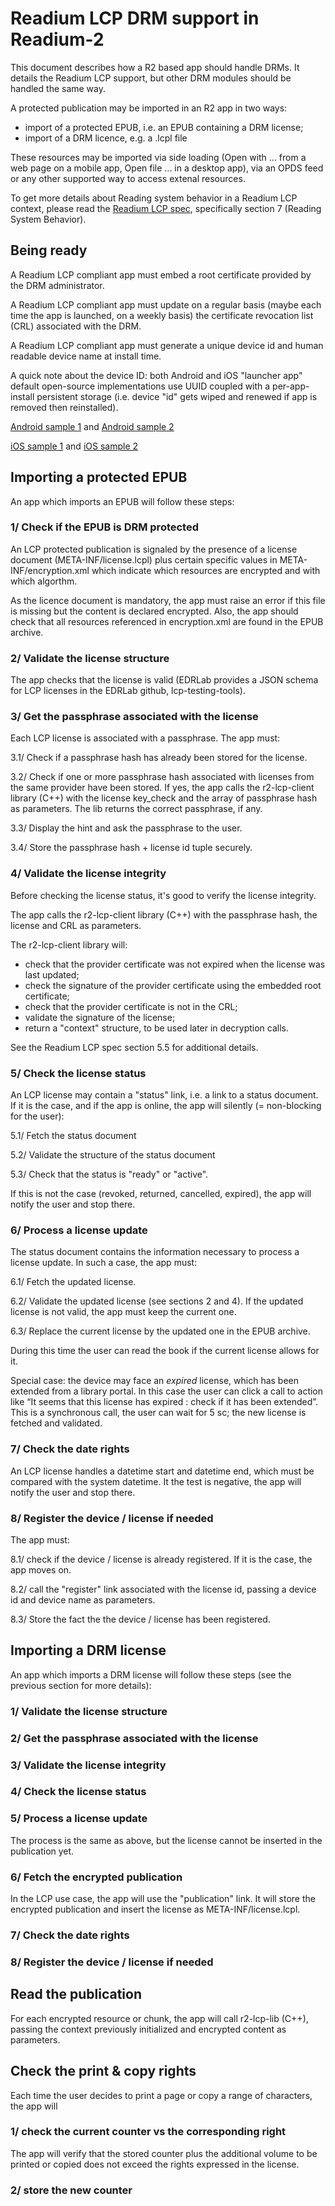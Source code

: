 # Readium LCP DRM support in Readium-2

This document describes how a R2 based app should handle DRMs. It details the Readium LCP support, but other DRM modules should be handled the same way.

A protected publication may be imported in an R2 app in two ways: 
- import of a protected EPUB, i.e. an EPUB containing a DRM license;
- import of a DRM licence, e.g. a .lcpl file

These resources may be imported via side loading (Open with ... from  a web page on a mobile app, Open file ... in a desktop app), via an OPDS feed or any other supported way to access extenal resources.

To get more details about Reading system behavior in a Readium LCP context,  please read the [Readium LCP spec](https://readium.github.io/readium-lcp-specification/), specifically section 7 (Reading System Behavior). 

## Being ready
A Readium LCP compliant app must embed a root certificate provided by the DRM administrator.  

A Readium LCP compliant app must update on a regular basis (maybe each time the app is launched, on a weekly basis) the certificate revocation list (CRL) associated with the DRM.

A Readium LCP compliant app must generate a unique device id and human readable device name at install time. 

A quick note about the device ID: both Android and iOS "launcher app" default open-source implementations use UUID coupled with a per-app-install persistent storage (i.e. device "id" gets wiped and renewed if app is removed then reinstalled).

[Android sample 1](https://github.com/readium/readium-lcp-client/blob/cd65c5e5615828c41aded659a9d518059149c1f9/platform/android/lib/src/clientlib/java/org/readium/sdk/lcp/StatusDocumentProcessing.java#L62-L70) and [Android sample 2](https://github.com/readium/SDKLauncher-Android/blob/bbe16a5a8655d8e7260a2bc4a0e011a8419bf782/SDKLauncher-Android/app/src/main/java/org/readium/sdk/android/launcher/ContainerList.java#L448-L515)


[iOS sample 1](https://github.com/readium/readium-lcp-client/blob/cd65c5e5615828c41aded659a9d518059149c1f9/platform/apple/src/LCPStatusDocumentProcessing.h#L29-L36) and [iOS sample 2](https://github.com/readium/SDKLauncher-iOS/blob/96f23bdc4cd9d5c0507c7aa3a6828d7c4fbc0e75/Classes/LCPStatusDocumentProcessing_DeviceIdManager.mm#L35-L118)


## Importing a protected EPUB
An app which imports an EPUB will follow these steps:

### 1/ Check if the EPUB is DRM protected

An LCP protected publication is signaled by the presence of a license document (META-INF/license.lcpl) plus certain specific values in META-INF/encryption.xml which indicate which resources are encrypted and with which algorthm. 

As the licence document is mandatory, the app must raise an error if this file is missing but the content is declared encrypted. Also, the app should check that all resources referenced in encryption.xml are found in the EPUB archive.

### 2/ Validate the license structure

The app checks that the license is valid (EDRLab provides a JSON schema for LCP licenses in the EDRLab github, lcp-testing-tools). 

### 3/ Get the passphrase associated with the license

Each LCP license is associated with a passphrase. The app must:

3.1/ Check if a passphrase hash has already been stored for the license. 

3.2/ Check if one or more passphrase hash associated with licenses from the same provider have been stored. If yes, the app calls the r2-lcp-client library (C++) with the license key_check and the array of passphrase hash as parameters. The lib returns the correct passphrase, if any.

3.3/ Display the hint and ask the passphrase to the user.

3.4/ Store the passphrase hash + license id tuple securely.

### 4/ Validate the license integrity

Before checking the license status, it's good to verify the license integrity.

The app calls the r2-lcp-client library (C++) with the passphrase hash, the license and CRL as parameters.

The r2-lcp-client library will:

* check that the provider certificate was not expired when the license was last updated;
* check the signature of the provider certificate using the embedded root certificate;
* check that the provider certificate is not in the CRL; 
* validate the signature of the license;
* return a "context" structure, to be used later in decryption calls.

See the Readium LCP spec section 5.5 for additional details. 

### 5/ Check the license status

An LCP license may contain a "status" link, i.e. a link to a status document. If it is the case, and if the app is online, the app will silently (= non-blocking for the user):

5.1/ Fetch the status document

5.2/ Validate the structure of the status document

5.3/ Check that the status is "ready" or "active".

If this is not the case (revoked, returned, cancelled, expired), the app will notify the user and stop there.

### 6/ Process a license update 

The status document contains the information necessary to process a license update. In such a case, the app must:

6.1/ Fetch the updated license.

6.2/ Validate the updated license (see sections 2 and 4). If the updated license is not valid, the app must keep the current one. 

6.3/ Replace the current license by the updated one in the EPUB archive. 

During this time the user can read the book if the current license allows for it.  

Special case: the device may face an _expired_ license, which has been extended from a library portal. In this case the user can click a call to action like “It seems that this license has expired : check if it has been extended”. This is a synchronous call, the user can wait for 5 sc; the new license is fetched and validated. 

### 7/ Check the date rights

An LCP license handles a datetime start and datetime end, which must be compared with the system datetime. It the test is negative, the app will notify the user and stop there. 

### 8/ Register the device / license if needed

The app must:

8.1/ check if the device / license is already registered. If it is the case, the app moves on. 

8.2/  call the "register" link associated with the license id, passing a device id and device name as parameters.

8.3/ Store the fact the the device / license has been registered.




## Importing a DRM license
An app which imports a DRM license will follow these steps (see the previous section for more details):

### 1/ Validate the license structure

### 2/ Get the passphrase associated with the license

### 3/ Validate the license integrity

### 4/ Check the license status

### 5/ Process a license update

The process is the same as above, but the license cannot be inserted in the publication yet. 

### 6/ Fetch the encrypted publication

In the LCP use case, the app will use the "publication" link. It will store the encrypted publication and insert the license as META-INF/license.lcpl. 

### 7/ Check the date rights

### 8/ Register the device / license if needed


## Read the publication

For each encrypted resource or chunk, the app will call r2-lcp-lib (C++), passing the context previously initialized and encrypted content as parameters.


## Check the print & copy rights

Each time the user decides to print a page or copy a range of characters, the app will 

### 1/ check the current counter vs the corresponding right 

The app will verify that the stored counter plus the additional volume to be printed or copied does not exceed the rights expressed in the license. 

### 2/ store the new counter





